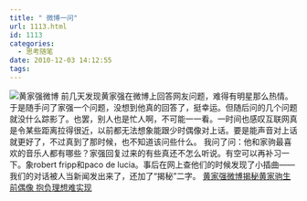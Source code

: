 ```yaml
---
title: " 微博一问"
url: 1113.html
id: 1113
categories:
  - 思考随笔
date: 2010-12-03 14:12:55
tags:
---
```


![黄家强微博](../../../images/2010/12/1111111.jpg "黄家强微博") 前几天发现黄家强在微博上回答网友问题，难得有明星那么热情。于是随手问了家强一个问题，没想到他真的回答了，挺幸运。但随后问的几个问题就没什么踪影了。也罢，别人也是忙人啊，不可能一一看。一时间也感叹互联网真是令某些距离拉得很近，以前都无法想象能跟少时偶像对上话。要是能声音对上话就更好了，不过真到了那时候，也不知道该问些什么。 我问了问：他和家驹最喜欢的音乐人都有哪些？家强回复过来的有些真还不怎么听说。有空可以再补习一下。象robert fripp和paco de lucia。事后在网上查他们的时候发现了小插曲——我们的对话被人当新闻发出来了，还加了“揭秘”二字。 [黄家强微博揭秘黄家驹生前偶像 抱负理想难实现](http://news.xinmin.cn/rollnews/2010/12/01/8053748.html)